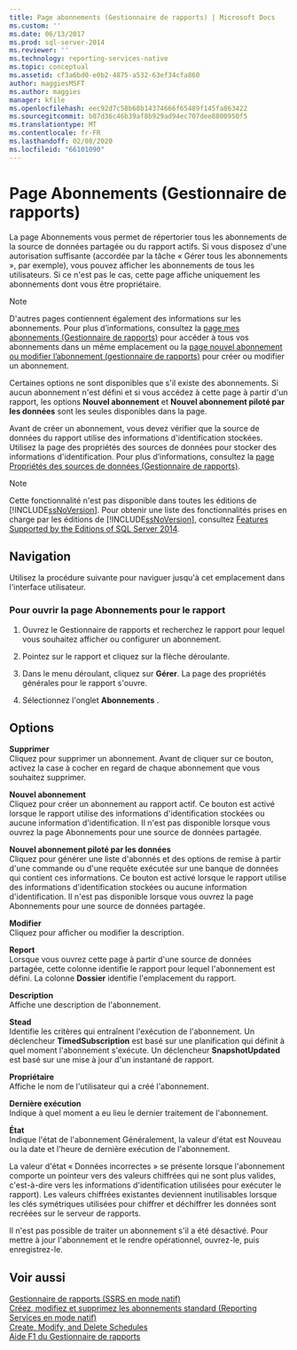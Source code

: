 ```yaml
---
title: Page abonnements (Gestionnaire de rapports) | Microsoft Docs
ms.custom: ''
ms.date: 06/13/2017
ms.prod: sql-server-2014
ms.reviewer: ''
ms.technology: reporting-services-native
ms.topic: conceptual
ms.assetid: cf3a6bd0-e0b2-4875-a532-63ef34cfa860
author: maggiesMSFT
ms.author: maggies
manager: kfile
ms.openlocfilehash: eec92d7c58b68b14374666f65489f145fa863422
ms.sourcegitcommit: b87d36c46b39af8b929ad94ec707dee8800950f5
ms.translationtype: MT
ms.contentlocale: fr-FR
ms.lasthandoff: 02/08/2020
ms.locfileid: "66101090"
---
```

# <a name="subscriptions-page-report-manager"></a>Page Abonnements (Gestionnaire de rapports)
  La page Abonnements vous permet de répertorier tous les abonnements de la source de données partagée ou du rapport actifs. Si vous disposez d'une autorisation suffisante (accordée par la tâche « Gérer tous les abonnements », par exemple), vous pouvez afficher les abonnements de tous les utilisateurs. Si ce n'est pas le cas, cette page affiche uniquement les abonnements dont vous être propriétaire.  
  
> [!NOTE]  
>  D'autres pages contiennent également des informations sur les abonnements. Pour plus d’informations, consultez la [page mes abonnements &#40;Gestionnaire de rapports&#41;](../../2014/reporting-services/my-subscriptions-page-report-manager.md) pour accéder à tous vos abonnements dans un même emplacement ou la [page nouvel abonnement ou modifier l’abonnement &#40;gestionnaire de rapports&#41;](../../2014/reporting-services/new-subscription-or-edit-subscription-page-report-manager.md) pour créer ou modifier un abonnement.  
  
 Certaines options ne sont disponibles que s'il existe des abonnements. Si aucun abonnement n'est défini et si vous accédez à cette page à partir d'un rapport, les options **Nouvel abonnement** et **Nouvel abonnement piloté par les données** sont les seules disponibles dans la page.  
  
 Avant de créer un abonnement, vous devez vérifier que la source de données du rapport utilise des informations d'identification stockées. Utilisez la page des propriétés des sources de données pour stocker des informations d'identification. Pour plus d’informations, consultez la [page Propriétés des sources de données &#40;Gestionnaire de rapports&#41;](../../2014/reporting-services/data-sources-properties-page-report-manager.md).  
  
> [!NOTE]  
>  Cette fonctionnalité n'est pas disponible dans toutes les éditions de [!INCLUDE[ssNoVersion](../includes/ssnoversion-md.md)]. Pour obtenir une liste des fonctionnalités prises en charge par les éditions de [!INCLUDE[ssNoVersion](../includes/ssnoversion-md.md)], consultez [Features Supported by the Editions of SQL Server 2014](../../2014/getting-started/features-supported-by-the-editions-of-sql-server-2014.md).  
  
## <a name="navigation"></a>Navigation  
 Utilisez la procédure suivante pour naviguer jusqu'à cet emplacement dans l'interface utilisateur.  
  
### <a name="to-open-the-subscriptions-page-for-report"></a>Pour ouvrir la page Abonnements pour le rapport  
  
1.  Ouvrez le Gestionnaire de rapports et recherchez le rapport pour lequel vous souhaitez afficher ou configurer un abonnement.  
  
2.  Pointez sur le rapport et cliquez sur la flèche déroulante.  
  
3.  Dans le menu déroulant, cliquez sur **Gérer**. La page des propriétés générales pour le rapport s'ouvre.  
  
4.  Sélectionnez l'onglet **Abonnements** .  
  
## <a name="options"></a>Options  
 **Supprimer**  
 Cliquez pour supprimer un abonnement. Avant de cliquer sur ce bouton, activez la case à cocher en regard de chaque abonnement que vous souhaitez supprimer.  
  
 **Nouvel abonnement**  
 Cliquez pour créer un abonnement au rapport actif. Ce bouton est activé lorsque le rapport utilise des informations d'identification stockées ou aucune information d'identification. Il n'est pas disponible lorsque vous ouvrez la page Abonnements pour une source de données partagée.  
  
 **Nouvel abonnement piloté par les données**  
 Cliquez pour générer une liste d'abonnés et des options de remise à partir d'une commande ou d'une requête exécutée sur une banque de données qui contient ces informations. Ce bouton est activé lorsque le rapport utilise des informations d'identification stockées ou aucune information d'identification. Il n'est pas disponible lorsque vous ouvrez la page Abonnements pour une source de données partagée.  
  
 **Modifier**  
 Cliquez pour afficher ou modifier la description.  
  
 **Report**  
 Lorsque vous ouvrez cette page à partir d'une source de données partagée, cette colonne identifie le rapport pour lequel l'abonnement est défini. La colonne **Dossier** identifie l'emplacement du rapport.  
  
 **Description**  
 Affiche une description de l'abonnement.  
  
 **Stead**  
 Identifie les critères qui entraînent l'exécution de l'abonnement. Un déclencheur **TimedSubscription** est basé sur une planification qui définit à quel moment l'abonnement s'exécute. Un déclencheur **SnapshotUpdated** est basé sur une mise à jour d'un instantané de rapport.  
  
 **Propriétaire**  
 Affiche le nom de l'utilisateur qui a créé l'abonnement.  
  
 **Dernière exécution**  
 Indique à quel moment a eu lieu le dernier traitement de l'abonnement.  
  
 **État**  
 Indique l'état de l'abonnement Généralement, la valeur d'état est Nouveau ou la date et l'heure de dernière exécution de l'abonnement.  
  
 La valeur d'état « Données incorrectes » se présente lorsque l'abonnement comporte un pointeur vers des valeurs chiffrées qui ne sont plus valides, c'est-à-dire vers les informations d'identification utilisées pour exécuter le rapport). Les valeurs chiffrées existantes deviennent inutilisables lorsque les clés symétriques utilisées pour chiffrer et déchiffrer les données sont recréées sur le serveur de rapports.  
  
 Il n'est pas possible de traiter un abonnement s'il a été désactivé. Pour mettre à jour l'abonnement et le rendre opérationnel, ouvrez-le, puis enregistrez-le.  
  
## <a name="see-also"></a>Voir aussi  
 [Gestionnaire de rapports &#40;SSRS en mode natif&#41;](../../2014/reporting-services/report-manager-ssrs-native-mode.md)   
 [Créez, modifiez et supprimez les abonnements standard &#40;Reporting Services en mode natif&#41;](subscriptions/create-and-manage-subscriptions-for-native-mode-report-servers.md)   
 [Create, Modify, and Delete Schedules](subscriptions/create-modify-and-delete-schedules.md)   
 [Aide F1 du Gestionnaire de rapports](../../2014/reporting-services/report-manager-f1-help.md)  
  
  
